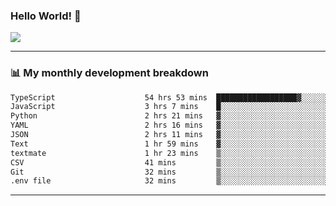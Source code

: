 ### Hello World! 👋

<a>
  <img align="center" src="https://github-readme-stats.vercel.app/api?username=megatunger&count_private=true&include_all_commits=true&bg_color=30,56CCF2,2F80ED&title_color=fff&text_color=fff" />
</a>

------
### 📊 My monthly development breakdown

<!--START_SECTION:waka-->

```txt
TypeScript                    54 hrs 53 mins  ██████████████████▓░░░░░░   75.05 %
JavaScript                    3 hrs 7 mins    █░░░░░░░░░░░░░░░░░░░░░░░░   04.27 %
Python                        2 hrs 21 mins   ▓░░░░░░░░░░░░░░░░░░░░░░░░   03.23 %
YAML                          2 hrs 16 mins   ▓░░░░░░░░░░░░░░░░░░░░░░░░   03.11 %
JSON                          2 hrs 11 mins   ▓░░░░░░░░░░░░░░░░░░░░░░░░   03.00 %
Text                          1 hr 59 mins    ▓░░░░░░░░░░░░░░░░░░░░░░░░   02.72 %
textmate                      1 hr 23 mins    ▒░░░░░░░░░░░░░░░░░░░░░░░░   01.90 %
CSV                           41 mins         ▒░░░░░░░░░░░░░░░░░░░░░░░░   00.95 %
Git                           32 mins         ▒░░░░░░░░░░░░░░░░░░░░░░░░   00.74 %
.env file                     32 mins         ▒░░░░░░░░░░░░░░░░░░░░░░░░   00.74 %
```

<!--END_SECTION:waka-->

------
